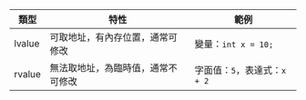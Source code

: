 | 類型   | 特性                          | 範例                      |
|--------|-------------------------------|---------------------------|
| lvalue | 可取地址，有內存位置，通常可修改 | 變量：`int x = 10;`       |
| rvalue | 無法取地址，為臨時值，通常不可修改 | 字面值：`5`，表達式：`x + 2` |
